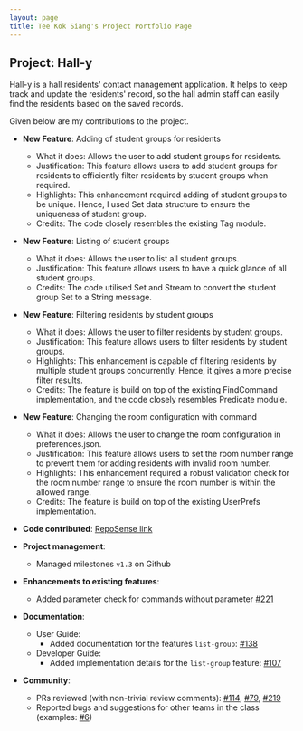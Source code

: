 ```yaml
---
layout: page
title: Tee Kok Siang's Project Portfolio Page
---
```


## Project: Hall-y

Hall-y is a hall residents' contact management application. It helps to keep track and update the residents' record, so the hall admin staff can easily find the residents based on the saved records.

Given below are my contributions to the project.

* **New Feature**: Adding of student groups for residents
  * What it does: Allows the user to add student groups for residents.
  * Justification: This feature allows users to add student groups for residents to efficiently filter residents by student groups when required.
  * Highlights: This enhancement required adding of student groups to be unique. Hence, I used Set data structure to ensure the uniqueness of student group. 
  * Credits: The code closely resembles the existing Tag module.
  
* **New Feature**: Listing of student groups
  * What it does: Allows the user to list all student groups.
  * Justification: This feature allows users to have a quick glance of all student groups.
  * Credits: The code utilised Set and Stream to convert the student group Set to a String message. 
  
* **New Feature**: Filtering residents by student groups 
  * What it does: Allows the user to filter residents by student groups.
  * Justification: This feature allows users to filter residents by student groups.
  * Highlights: This enhancement is capable of filtering residents by multiple student groups concurrently. Hence, it gives a more precise filter results. 
  * Credits: The feature is build on top of the existing FindCommand implementation, and the code closely resembles Predicate module.

* **New Feature**: Changing the room configuration with command 
  * What it does: Allows the user to change the room configuration in preferences.json.
  * Justification: This feature allows users to set the room number range to prevent them for adding residents with invalid room number.
  * Highlights: This enhancement required a robust validation check for the room number range to ensure the room number is within the allowed range. 
  * Credits: The feature is build on top of the existing UserPrefs implementation.

* **Code contributed**: [RepoSense link](https://nus-cs2103-ay2021s1.github.io/tp-dashboard/#breakdown=true&search=teekoksiang)

* **Project management**: 
  * Managed milestones `v1.3` on Github

* **Enhancements to existing features**: 
  * Added parameter check for commands without parameter [\#221](https://github.com/AY2021S1-CS2103T-T11-2/tp/pull/221)

* **Documentation**:
  * User Guide: 
    * Added documentation for the features `list-group`: [\#138](https://github.com/AY2021S1-CS2103T-T11-2/tp/pull/138)
  * Developer Guide:
    * Added implementation details for the `list-group` feature: [\#107](https://github.com/AY2021S1-CS2103T-T11-2/tp/pull/107)
    
* **Community**:
  * PRs reviewed (with non-trivial review comments): [\#114](https://github.com/AY2021S1-CS2103T-T11-2/tp/pull/114), [\#79](https://github.com/AY2021S1-CS2103T-T11-2/tp/pull/79), [\#219](https://github.com/AY2021S1-CS2103T-T11-2/tp/pull/219)
  * Reported bugs and suggestions for other teams in the class (examples: [\#6](https://github.com/teekoksiang/ped/issues/6))
